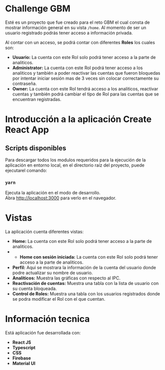 # Challenge GBM

Esté es un proyecto que fue creado para el reto GBM el cual consta de mostrar información general en su vista `/home`. Al momento de ser un usuario registrado podrás tener acceso a información privada.

Al contar con un acceso, se podrá contar con diferentes **Roles** los cuales son:

* **Usuario:** La cuenta con este Rol solo podrá tener acceso a la parte de analiticos.
* **Administrator:** La cuenta con este Rol podrá tener acceso a los analiticos y también a poder reactivar las cuentas que fueron bloquedas por intentar iniciar sesión mas de 3 veces sin colocar correctamente su contraseña. 
* **Owner:** La cuenta con este Rol tendrá acceso a los analiticos, reactivar cuentas y también podrá cambiar el tipo de Rol para las cuentas que se encuentran registradas.


# Introducción a la aplicación Create React App

## Scripts disponibles

Para descargar todos los modulos requeridos para la ejecución de la aplicación en entorno local, en el directorio raíz del proyecto, puede ejecutarel comando:

### `yarn`

Ejecuta la aplicación en el modo de desarrollo. \
Abra [http://localhost:3000](http://localhost:3000) para verlo en el navegador.


# Vistas

La aplicación cuenta diferentes vistas:

* **Home:** La cuenta con este Rol solo podrá tener acceso a la parte de analiticos.
* * **Home con sesión iniciada:** La cuenta con este Rol solo podrá tener acceso a la parte de analiticos.
* **Perfil:** Aqui se mostrara la información de la cuenta del usuario donde podre actualizar su nombre de usuario.
* **Analiticos:** Muestra las gráficas con respecto al IPC.
* **Reactivación de cuentas:** Muestra una tabla con la lista de usuario con su cuenta bloqueada.
* **Control de Roles:** Muestra una tabla con los usuarios registrados donde se podra modificar el Rol con el que cuentan.

# Información tecnica

Está aplicación fue desarrollada con:

* **React JS**
* **Typescript**
* **CSS**
* **Firebase**
* **Material UI**


